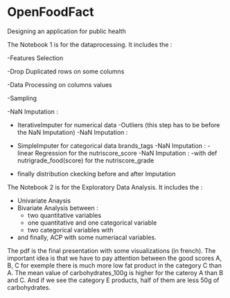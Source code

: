 # OpenFoodFact
Designing an application for public health


The Notebook 1 is for the dataprocessing. It includes the :

-Features Selection

-Drop Duplicated rows on some columns

-Data Processing on columns values

-Sampling

-NaN Imputation : 
  - IterativeImputer for numerical data
-Outliers (this step has to be before the NaN Imputation)
-NaN Imputation : 
  - SimpleImputer for categorical data brands_tags
-NaN Imputation :
   -linear Regression for the nutriscore_score
-NaN Imputation :
   -with def nutrigrade_food(score) for the nutriscore_grade
   
- finally distribution ckecking before and after Imputation

The Notebook 2 is for the Exploratory Data Analysis. It includes the :

- Univariate Anaysis
- Bivariate Analysis    between :
  - two quantitative variables
  - one quantitative and one categorical variable
  - two categorical variables with 
 - and finally, ACP with some numeriacal variables.

The pdf is the final presentation with some visualizations (in french).
The important idea is that we have to pay attention between the good scores A, B, C for exemple there is much more low fat product in the category C than A. 
The mean value of carbohydrates_100g is higher for the cateroy A than B and C. And if we see the category E products, half of them are less 50g of carbohydrates. 
    
